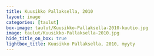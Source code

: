 ```yaml
---
title: Kuusikko Pallaksella, 2010
layout: image
categories: [taulut]
box-image: taulut/Kuusikko-Pallaksella-2010-kuutio.jpg
image: taulut/Kuusikko-Pallaksella-2010.jpg
hide_title_on_box: true
lightbox_title: Kuusikko Pallaksella, 2010, myyty
---
```

